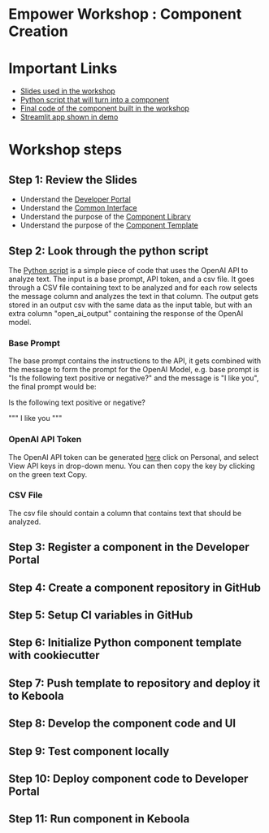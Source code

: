 # Empower Workshop : Component Creation

# Important Links

* [Slides used in the workshop](https://github.com/bakobako/keboola-empower-workshop-components/blob/main/resources/slides/empower_components_slides.pdf)
* [Python script that will turn into a component](https://github.com/bakobako/OpenAI-Data-Analyzer)
* [Final code of the component built in the workshop](https://github.com/bakobako/keboola-component-factory-demo.app-openai-workshop-prep)
* [Streamlit app shown in demo](https://github.com/bakobako/Sentiment-Streamlit)

# Workshop steps

## Step 1: Review the Slides

* Understand the [Developer Portal](https://components.keboola.com/)
* Understand the [Common Interface](https://developers.keboola.com/extend/common-interface/)
* Understand the purpose of the [Component Library](https://github.com/keboola/python-component)
* Understand the purpose of
  the [Component Template](https://bitbucket.org/kds_consulting_team/cookiecutter-python-component/src/master/?search_id=8a6f3c24-3f05-420a-8ec3-5d71cb084024)

## Step 2: Look through the python script

The [Python script](https://github.com/bakobako/OpenAI-Data-Analyzer) is a simple piece of code that uses the OpenAI 
API to analyze text. The input is a base prompt, API token, and a csv file. It goes through a CSV file containing text 
to be analyzed and for each row selects the message column and analyzes the text in that column. The output gets stored 
in an output csv with the same data as the input table, but with an extra column "open_ai_output" containing the response 
of the OpenAI model.

### Base Prompt
The base prompt contains the instructions to the API, it gets combined with the message to form the prompt for the OpenAI Model, 
e.g. base prompt is "Is the following text positive or negative?" and the message is "I like you", the final prompt would be:

Is the following text positive or negative?

"""
I like you
"""

### OpenAI API Token

The OpenAI API token can be generated [here](https://platform.openai.com/) click on Personal, 
and select View API keys in drop-down menu. You can then copy the key by clicking on the green text Copy.

### CSV File

The csv file should contain a column that contains text that should be analyzed.

## Step 3: Register a component in the Developer Portal

## Step 4: Create a component repository in GitHub

## Step 5: Setup CI variables in GitHub

## Step 6: Initialize Python component template with cookiecutter

## Step 7: Push template to repository and deploy it to Keboola

## Step 8: Develop the component code and UI

## Step 9: Test component locally

## Step 10: Deploy component code to Developer Portal

## Step 11: Run component in Keboola

